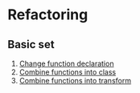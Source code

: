 # Refactoring
## Basic set
1. [Change function declaration](src/Change%20Function%20Declaration/Change%20Function%20Declaration.md)
1. [Combine functions into class](src/Combine%20Functions%20into%20Class/Combine%20Functions%20Into%20Class.md)
1. [Combine functions into transform](src/Combine%20Functions%20into%20Transform/combineFunctionsIntoTransform.md)
